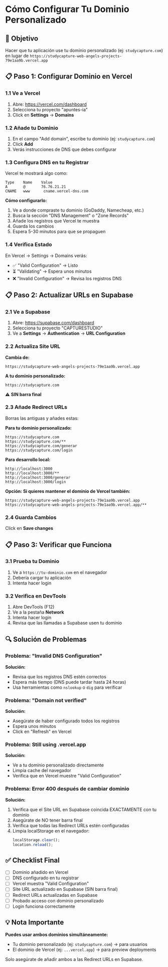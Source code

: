 # Cómo Configurar Tu Dominio Personalizado

## 🎯 Objetivo
Hacer que tu aplicación use tu dominio personalizado (ej: `studycapture.com`) en lugar de `https://studycapture-web-angels-projects-79e1aa9b.vercel.app`

## 📋 Paso 1: Configurar Dominio en Vercel

### 1.1 Ve a Vercel
1. Abre: https://vercel.com/dashboard
2. Selecciona tu proyecto "apuntes-ia"
3. Click en **Settings** → **Domains**

### 1.2 Añade tu Dominio
1. En el campo "Add domain", escribe tu dominio (ej: `studycapture.com`)
2. Click **Add**
3. Verás instrucciones de DNS que debes configurar

### 1.3 Configura DNS en tu Registrar
Vercel te mostrará algo como:
```
Type    Name    Value
A       @       76.76.21.21
CNAME   www      cname.vercel-dns.com
```

**Cómo configurarlo:**
1. Ve a donde compraste tu dominio (GoDaddy, Namecheap, etc.)
2. Busca la sección "DNS Management" o "Zone Records"
3. Añade los registros que Vercel te muestra
4. Guarda los cambios
5. Espera 5-30 minutos para que se propaguen

### 1.4 Verifica Estado
En Vercel → Settings → Domains verás:
- ✅ "Valid Configuration" → Listo
- ⏳ "Validating" → Espera unos minutos
- ❌ "Invalid Configuration" → Revisa los registros DNS

## 📋 Paso 2: Actualizar URLs en Supabase

### 2.1 Ve a Supabase
1. Abre: https://supabase.com/dashboard
2. Selecciona tu proyecto "CAPTURESTUDIO"
3. Ve a **Settings** → **Authentication** → **URL Configuration**

### 2.2 Actualiza Site URL
**Cambia de:**
```
https://studycapture-web-angels-projects-79e1aa9b.vercel.app
```

**A tu dominio personalizado:**
```
https://studycapture.com
```

⚠️ **SIN barra final**

### 2.3 Añade Redirect URLs
Borras las antiguas y añades estas:

**Para tu dominio personalizado:**
```
https://studycapture.com
https://studycapture.com/**
https://studycapture.com/generar
https://studycapture.com/login
```

**Para desarrollo local:**
```
http://localhost:3000
http://localhost:3000/**
http://localhost:3000/generar
http://localhost:3000/login
```

**Opción: Si quieres mantener el dominio de Vercel también:**
```
https://studycapture-web-angels-projects-79e1aa9b.vercel.app
https://studycapture-web-angels-projects-79e1aa9b.vercel.app/**
```

### 2.4 Guarda Cambios
Click en **Save changes**

## 📋 Paso 3: Verificar que Funciona

### 3.1 Prueba tu Dominio
1. Ve a `https://tu-dominio.com` en el navegador
2. Debería cargar tu aplicación
3. Intenta hacer login

### 3.2 Verifica en DevTools
1. Abre DevTools (F12)
2. Ve a la pestaña **Network**
3. Intenta hacer login
4. Revisa que las llamadas a Supabase usen tu dominio

## 🔍 Solución de Problemas

### Problema: "Invalid DNS Configuration"
**Solución:**
- Revisa que los registros DNS estén correctos
- Espera más tiempo (DNS puede tardar hasta 24 horas)
- Usa herramientas como `nslookup` o `dig` para verificar

### Problema: "Domain not verified"
**Solución:**
- Asegúrate de haber configurado todos los registros
- Espera unos minutos
- Click en "Refresh" en Vercel

### Problema: Still using .vercel.app
**Solución:**
- Ve a tu dominio personalizado directamente
- Limpia cache del navegador
- Verifica que en Vercel muestre "Valid Configuration"

### Problema: Error 400 después de cambiar dominio
**Solución:**
1. Verifica que el Site URL en Supabase coincida EXACTAMENTE con tu dominio
2. Asegúrate de NO tener barra final
3. Verifica que todas las Redirect URLs estén configuradas
4. Limpia localStorage en el navegador:
   ```javascript
   localStorage.clear();
   location.reload();
   ```

## ✅ Checklist Final

- [ ] Dominio añadido en Vercel
- [ ] DNS configurado en tu registrar
- [ ] Vercel muestra "Valid Configuration"
- [ ] Site URL actualizado en Supabase (SIN barra final)
- [ ] Redirect URLs actualizadas en Supabase
- [ ] Probado acceso con dominio personalizado
- [ ] Login funciona correctamente

## 💡 Nota Importante

**Puedes usar ambos dominios simultáneamente:**
- Tu dominio personalizado (ej: `studycapture.com`) → para usuarios
- El dominio de Vercel (ej: `...vercel.app`) → para preview deployments

Solo asegúrate de añadir ambos a las Redirect URLs en Supabase.


